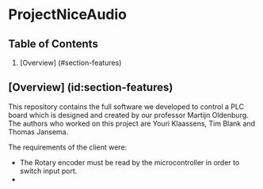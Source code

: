 # ProjectNiceAudio

## Table of Contents

1. [Overview] (#section-features)


## [Overview] (id:section-features)

This repository contains the full software we developed to control a PLC board which is designed and created by our professor Martijn Oldenburg. The authors who worked on this project are Youri Klaassens, Tim Blank and Thomas Jansema. 


The requirements of the client were:
* The Rotary encoder must be read by the microcontroller in order to switch input port.
* 
